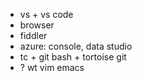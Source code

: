 * vs + vs code
* browser
* fiddler
* azure: console, data studio
* tc + git bash + tortoise git
* ? wt vim emacs
